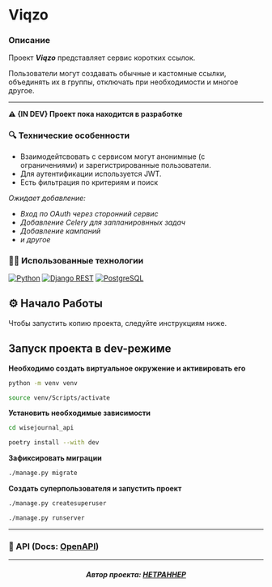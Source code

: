 # Viqzo

### Описание

Проект **_Viqzo_** представляет сервис коротких ссылок.

Пользователи могут создавать обычные и кастомные ссылки, объединять их в группы, отключать при необходимости
и многое другое.

---
**⚠ {IN DEV} Проект пока находится в разработке**

### 🔍 Технические особенности

* Взаимодейтсвовать с сервисом могут анонимные (с ограничениями) и зарегистрированные пользователи.
* Для аутентификации используется JWT.
* Есть фильтрация по критериям и поиск


_Ожидает добавление:_
* _Вход по OAuth через сторонний сервис_
* _Добавление Celery для запланировнных задач_
* _Добавление кампаний_
* _и другое_



### 👨‍💻 Использованные технологии

[![Python][Python-badge]][Python-url]
[![Django REST][DRF-badge]][DRF-url]
[![PostgreSQL][Postgres-badge]][Postgres-url]

## ⚙ Начало Работы

Чтобы запустить копию проекта, следуйте инструкциям ниже.


## Запуск проекта в dev-режиме


**Необходимо создать виртуальное окружение и активировать его**

```bash
python -m venv venv
```
```bash
source venv/Scripts/activate
```

**Установить необходимые зависимости**

```bash
cd wisejournal_api
```

```bash
poetry install --with dev
```


**Зафиксировать миграции**

```bash
./manage.py migrate
```

**Создать суперпользователя и запустить проект**

```bash
./manage.py createsuperuser
```

```bash
./manage.py runserver
```
---


### 📖 API (Docs: [OpenAPI](backend/schema.yml))


---

<h5 align="center">
Автор проекта: <a href="https://github.com/HETPAHHEP">HETPAHHEP</a>
</h5>

<!-- MARKDOWN BADGES & URLs -->
[Python-badge]: https://img.shields.io/badge/Python-4db8ff?style=for-the-badge&logo=python&logoColor=%23ffeb3b

[Python-url]: https://www.python.org/

[Gunicorn-badge]: https://img.shields.io/badge/gunicorn-%298729.svg?style=for-the-badge&logo=gunicorn&logoColor=white

[Gunicorn-url]: https://gunicorn.org/

[Postgres-badge]: https://img.shields.io/badge/postgres-%23316192.svg?style=for-the-badge&logo=postgresql&logoColor=white

[Postgres-url]: https://www.postgresql.org/

[Docker-badge]: https://img.shields.io/badge/docker-%230db7ed.svg?style=for-the-badge&logo=docker&logoColor=white

[Docker-url]: https://www.docker.com/

[Nginx-badge]: https://img.shields.io/badge/nginx-%23009639.svg?style=for-the-badge&logo=nginx&logoColor=white

[Nginx-url]: https://nginx.org

[DRF-badge]: https://img.shields.io/badge/Django_REST-f44336?style=for-the-badge&logo=django

[DRF-url]: https://www.django-rest-framework.org

[Yandex-Cloud-badge]: https://img.shields.io/badge/Yandex_Cloud-white?style=for-the-badge

[Yandex-Cloud-url]: https://cloud.yandex.ru

[Github-Actions-badge]: https://img.shields.io/badge/Github_Actions-%239c27b0?style=for-the-badge&logo=github%20actions&logoColor=white

[Github-Actions-url]: https://github.com/features/actions
